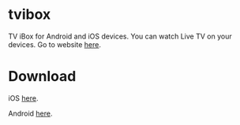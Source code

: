 # tvibox
TV iBox for Android and iOS devices. You can watch Live TV on your devices. Go to website [here](https://github.com/saitawngpha/tvibox).

# Download 
iOS [here](https://saitawngpha.github.io/tvibox/files/TV_iBox.ipa).

Android [here](https://saitawngpha.github.io/tvibox/files/tvibox.apk).
